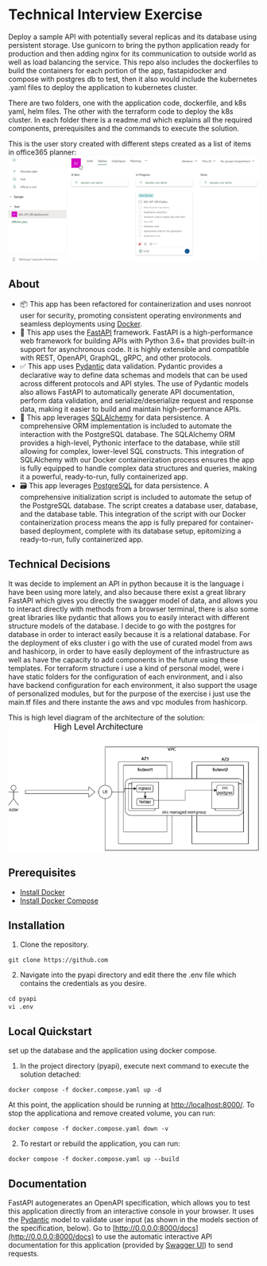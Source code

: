 # Technical Interview Exercise
Deploy a sample API with potentially several replicas and its database using persistent storage.
Use gunicorn to bring the python application ready for production and then adding nginx for its communication to outside world as well as load balancing the service.
This repo also includes the dockerfiles to build the containers for each portion of the app, fastapidocker and compose with postgres db to test, then it also would include the kubernetes .yaml files to deploy the application to kubernetes cluster.

There are two folders, one with the application code, dockerfile, and k8s yaml, helm files. The other with the terraform code to deploy the k8s cluster. In each folder there is a readme.md which explains all the required components, prerequisites and the commands to execute the solution.

This is the user story created with different steps created as a list of items in office365 planner:
![User Story Epic List](UserStory.png)


## About
- 📦 This app has been refactored for containerization and uses nonroot user for security, promoting consistent operating environments and seamless deployments using [Docker](https://www.docker.com/).
- 🚀 This app uses the [FastAPI](https://fastapi.tiangolo.com/) framework. FastAPI is a high-performance web framework for building APIs with Python 3.6+ that provides built-in support for asynchronous code. It is highly extensible and compatible with REST, OpenAPI, GraphQL, gRPC, and other protocols.
-  ✅ This app uses [Pydantic](https://docs.pydantic.dev/) data validation. Pydantic provides a declarative way to define data schemas and models that can be used across different protocols and API styles. The use of Pydantic models also allows FastAPI to automatically generate API documentation, perform data validation, and serialize/deserialize request and response data, making it easier to build and maintain high-performance APIs.
-  💾 This app leverages [SQLAlchemy](https://www.sqlalchemy.org/) for data persistence. A comprehensive ORM implementation is included to automate the interaction with the PostgreSQL database. The SQLAlchemy ORM provides a high-level, Pythonic interface to the database, while still allowing for complex, lower-level SQL constructs. This integration of SQLAlchemy with our Docker containerization process ensures the app is fully equipped to handle complex data structures and queries, making it a powerful, ready-to-run, fully containerized app.
-  🗃️ This app leverages [PostgreSQL](https://www.postgresql.org/) for data persistence. A comprehensive initialization script is included to automate the setup of the PostgreSQL database. The script creates a database user, database, and the database table. This integration of the script with our Docker containerization process means the app is fully prepared for container-based deployment, complete with its database setup, epitomizing a ready-to-run, fully containerized app.

## Technical Decisions
It was decide to implement an API in python because it is the language i have been using more lately, and also because there exist a great library FastAPI which gives you directly the swagger model of data, and allows you to interact directly with methods from a browser terminal, there is also some great libraries like pydantic that allows you to easily interact with different structure models of the database.
I decide to go with the postgres for database in order to interact easily because it is a relational database.
For the deployment of eks cluster i go with the use of curated model from aws and hashicorp, in order to have easily deployment of the infrastructure as well as have the capacity to add components in the future using these templates.
For terraform structure i use a kind of personal model, were i have static folders for the configuration of each environment, and i also have backend configuration for each environment, it also support the usage of personalized modules, but for the purpose of the exercise i just use the main.tf files and there instante the aws and vpc modules from hashicorp.

This is high level diagram of the architecture of the solution:
![High Level Architecture](HighArch.png)


## Prerequisites
- [Install Docker](https://docs.docker.com/get-docker/)
- [Install Docker Compose](https://docs.docker.com/compose/install/)

## Installation
1. Clone the repository.
```
git clone https://github.com
```
2. Navigate into the pyapi directory and edit there the .env file which contains the credentials as you desire.
```
cd pyapi
vi .env
```


## Local Quickstart
set up the database and the application using docker compose.

1. In the project directory (pyapi), execute next command to execute the solution detached:
```
docker compose -f docker.compose.yaml up -d
```

At this point, the application should be running at [http://localhost:8000/](http://localhost:8000/). To stop the applicationa and remove created volume, you can run:
```
docker compose -f docker.compose.yaml down -v
```

2. To restart or rebuild the application, you can run:
```
docker compose -f docker.compose.yaml up --build
```

## Documentation
FastAPI autogenerates an OpenAPI specification, which allows you to test this application directly from an interactive console in your browser. It uses the [Pydantic](https://docs.pydantic.dev/) model to validate user input (as shown in the models section of the specification, below). Go to [http://0.0.0.0:8000/docs](http://0.0.0.0:8000/docs) to use the automatic interactive API documentation for this application (provided by [Swagger UI](https://github.com/swagger-api/swagger-ui)) to send requests. 


